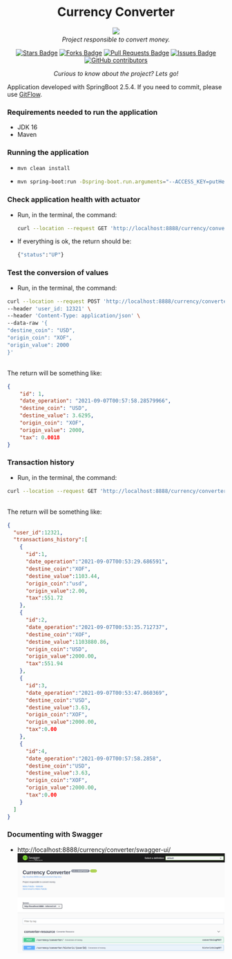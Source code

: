 <h1 align="center">Currency Converter</h1>

<div align="center">
<img src="https://jaya.tech/images/logo-white.png"/>
<br>
<i>Project responsible to convert money.</i>

<a href="https://github.com/mariofalcaoes/currency-converter/stargazers"><img src="https://img.shields.io/github/stars/abhisheknaiidu/awesome-github-profile-readme" alt="Stars Badge"/></a>
<a href="https://github.com/mariofalcaoes/currency-converter/network/members"><img src="https://img.shields.io/github/forks/abhisheknaiidu/awesome-github-profile-readme" alt="Forks Badge"/></a>
<a href="https://github.com/mariofalcaoes/currency-converter/pulls"><img src="https://img.shields.io/github/issues-pr/abhisheknaiidu/awesome-github-profile-readme" alt="Pull Requests Badge"/></a>
<a href="https://github.com/mariofalcaoes/currency-converter/issues"><img src="https://img.shields.io/github/issues/abhisheknaiidu/awesome-github-profile-readme" alt="Issues Badge"/></a>
<a href="https://github.com/mariofalcaoes/currency-converter/graphs/contributors"><img alt="GitHub contributors" src="https://img.shields.io/github/contributors/abhisheknaiidu/awesome-github-profile-readme?color=2b9348"></a>

<i>Curious to know about the project? Lets go!</i>

</div>

Application developed with SpringBoot 2.5.4. If you need to commit, please use
[GitFlow](https://www.atlassian.com/br/git/tutorials/comparing-workflows/gitflow-workflow).
### Requirements needed to run the application
- JDK 16
- Maven 

### Running the application
- ```bash
  mvn clean install 
  ```
- ```bash
  mvn spring-boot:run -Dspring-boot.run.arguments="--ACCESS_KEY=putHereYourAccessKey"
  ```

### Check application health with actuator
- Run, in the terminal, the command: <br> 
  ```bash
  curl --location --request GET 'http://localhost:8888/currency/converter/actuator/health'
  ```

- If everything is ok, the return should be: <br> 
  ```bash
  {"status":"UP"}
  ```

### Test the conversion of values
- Run, in the terminal, the command: <br>
```bash
curl --location --request POST 'http://localhost:8888/currency/converter/' \
--header 'user_id: 12321' \
--header 'Content-Type: application/json' \
--data-raw '{
"destine_coin": "USD",
"origin_coin": "XOF",
"origin_value": 2000
}'
```
<br> The return will be something like: <br>

```json
{
    "id": 1,
    "date_operation": "2021-09-07T00:57:58.28579966",
    "destine_coin": "USD",
    "destine_value": 3.6295,
    "origin_coin": "XOF",
    "origin_value": 2000,
    "tax": 0.0018
}
```

### Transaction history
- Run, in the terminal, the command: <br>


```bash
curl --location --request GET 'http://localhost:8888/currency/converter/historic/12321'
```

<br> The return will be something like: <br>

```json
{
  "user_id":12321,
  "transactions_history":[
    {
      "id":1,
      "date_operation":"2021-09-07T00:53:29.686591",
      "destine_coin":"XOF",
      "destine_value":1103.44,
      "origin_coin":"usd",
      "origin_value":2.00,
      "tax":551.72
    },
    {
      "id":2,
      "date_operation":"2021-09-07T00:53:35.712737",
      "destine_coin":"XOF",
      "destine_value":1103880.86,
      "origin_coin":"USD",
      "origin_value":2000.00,
      "tax":551.94
    },
    {
      "id":3,
      "date_operation":"2021-09-07T00:53:47.860369",
      "destine_coin":"USD",
      "destine_value":3.63,
      "origin_coin":"XOF",
      "origin_value":2000.00,
      "tax":0.00
    },
    {
      "id":4,
      "date_operation":"2021-09-07T00:57:58.2858",
      "destine_coin":"USD",
      "destine_value":3.63,
      "origin_coin":"XOF",
      "origin_value":2000.00,
      "tax":0.00
    }
  ]
}
```

### Documenting with Swagger
- http://localhost:8888/currency/converter/swagger-ui/
![img.png](img.png)